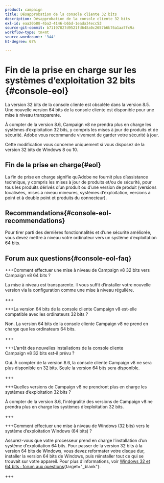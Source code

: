 ```yaml
---
product: campaign
title: Désapprobation de la console cliente 32 bits
description: Désapprobation de la console cliente 32 bits
exl-id: eaa20b88-4ba2-4146-b6bd-1eada34ecc53
source-git-commit: b71197027d9521fd648a0c2657b6b76a1aa7fc9a
workflow-type: tm+mt
source-wordcount: '344'
ht-degree: 67%

---
```


# Fin de la prise en charge sur les systèmes d’exploitation 32 bits {#console-eol}

La version 32 bits de la console cliente est obsolète dans la version 8.5. Une nouvelle version 64 bits de la console cliente est disponible pour une mise à niveau transparente.

À compter de la version 8.6, Campaign v8 ne prendra plus en charge les systèmes d’exploitation 32 bits, y compris les mises à jour de produits et de sécurité. Adobe vous recommande vivement de garder votre sécurité à jour.

Cette modification vous concerne uniquement si vous disposez de la version 32 bits de Windows 8 ou 10.

## Fin de la prise en charge{#eol}

La fin de prise en charge signifie qu’Adobe ne fournit plus d’assistance technique, y compris les mises à jour de produits et/ou de sécurité, pour tous les produits dérivés d’un produit ou d’une version de produit (versions localisées, mises à niveau mineures, systèmes d’exploitation, versions à point et à double point et produits du connecteur).

## Recommandations{#console-eol-recommendations}

Pour tirer parti des dernières fonctionnalités et d’une sécurité améliorée, vous devez mettre à niveau votre ordinateur vers un système d’exploitation 64 bits.

## Forum aux questions{#console-eol-faq}

+++Comment effectuer une mise à niveau de Campaign v8 32 bits vers Campaign v8 64 bits ?

La mise à niveau est transparente. Il vous suffit d’installer votre nouvelle version via la configuration comme une mise à niveau régulière.

+++

+++La version 64 bits de la console cliente Campaign v8 est-elle compatible avec les ordinateurs 32 bits ?

Non. La version 64 bits de la console cliente Campaign v8 ne prend en charge que les ordinateurs 64 bits.

+++

+++L’arrêt des nouvelles installations de la console cliente Campaign v8 32 bits est-il prévu ?

Oui. À compter de la version 8.6, la console cliente Campaign v8 ne sera plus disponible en 32 bits. Seule la version 64 bits sera disponible.

+++

+++Quelles versions de Campaign v8 ne prendront plus en charge les systèmes d’exploitation 32 bits ?

À compter de la version 8.6, l’intégralité des versions de Campaign v8 ne prendra plus en charge les systèmes d’exploitation 32 bits.

+++

+++Comment effectuer une mise à niveau de Windows (32 bits) vers le système d’exploitation Windows (64 bits) ?

Assurez-vous que votre processeur prend en charge l’installation d’un système d’exploitation 64 bits. Pour passer de la version 32 bits à la version 64 bits de Windows, vous devez reformater votre disque dur, installer la version 64 bits de Windows, puis réinstaller tout ce qui se trouvait sur votre appareil. Pour plus d’informations, voir [Windows 32 et 64 bits : forum aux questions](https://support.microsoft.com/fr-fr/windows/32-bit-and-64-bit-windows-frequently-asked-questions-c6ca9541-8dce-4d48-0415-94a3faa2e13d){target="_blank"}.

+++

<!--
+++ How do I check if I am on a 32-bit computer or 64-bit?

**WINDOWS 10 AND WINDOWS 8.1**

1. Click the **Start** button, then select **Settings** > **System** > **About**.
1. Under **Device specifications**, see **System type**.

**WINDOWS 7**
1. Select the **Start** button, right-click **Computer** and select **Properties**.
1. Under **System**, see the system type.

For more information, see [32-bit and 64-bit Windows: Frequently asked questions](https://support.microsoft.com/en-us/windows/32-bit-and-64-bit-windows-frequently-asked-questions-c6ca9541-8dce-4d48-0415-94a3faa2e13d){target="_blank"}.

+++
-->

